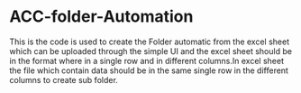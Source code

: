 # ACC-folder-Automation
This is the code is used to create the Folder automatic from the excel sheet which can be uploaded through the simple UI and the excel sheet should be in the format where in a single row and in different columns.In excel sheet the file which contain data should be in the same single row in the different columns to create sub folder.
